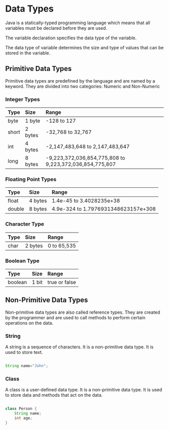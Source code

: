 # Data Types

Java is a statically-typed programming language which means that all variables must be declared before they are used.

The variable declaration specifies the data type of the variable.

The data type of variable determines the size and type of values that can be stored in the variable.

## Primitive Data Types

Primitive data types are predefined by the language and are named by a keyword. They are divided into two categories:
Numeric and Non-Numeric

### Integer Types

| Type  | Size    | Range                                                   |
|:------|:--------|:--------------------------------------------------------|
| byte  | 1 byte  | -128 to 127                                             |
| short | 2 bytes | -32,768 to 32,767                                       |
| int   | 4 bytes | -2,147,483,648 to 2,147,483,647                         |
| long  | 8 bytes | -9,223,372,036,854,775,808 to 9,223,372,036,854,775,807 |

### Floating Point Types

| Type   | Size    | Range                               |
|:-------|:--------|:------------------------------------|
| float  | 4 bytes | 1.4e-45 to 3.4028235e+38            |
| double | 8 bytes | 4.9e-324 to 1.7976931348623157e+308 |

### Character Type

| Type | Size    | Range       |
|:-----|:--------|:------------|
| char | 2 bytes | 0 to 65,535 |

### Boolean Type

| Type    | Size  | Range         |
|:--------|:------|:--------------|
| boolean | 1 bit | true or false |

## Non-Primitive Data Types

Non-primitive data types are also called reference types. They are created by the programmer and are used to call
methods to perform certain operations on the data.

### String

A string is a sequence of characters. It is a non-primitive data type. It is used to store text.

```java

String name="John";

```

### Class

A class is a user-defined data type. It is a non-primitive data type. It is used to store data and methods that act on
the data.

```java

class Person {
    String name;
    int age;
}

```